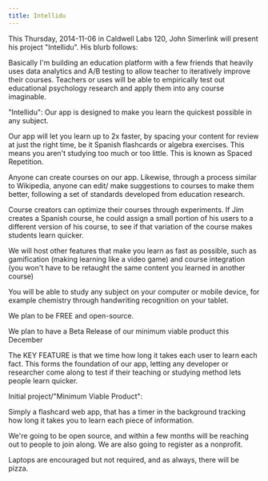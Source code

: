 ```yaml
---
title: Intellidu
---
```

This Thursday, 2014-11-06 in Caldwell Labs 120, John Simerlink will present his project "Intellidu". His blurb follows:

Basically I'm building an education platform with a few friends that heavily uses data analytics and A/B testing to allow teacher to iteratively improve their courses. Teachers or uses will be able to empirically test out educational psychology research and apply them into any course imaginable.

"Intellidu": Our app is designed to make you learn the quickest possible in any subject.

Our app will let you learn up to 2x faster, by spacing your content for review at just the right time, be it Spanish flashcards or algebra exercises. This means you aren't studying too much or too little. This is known as Spaced Repetition.

Anyone can create courses on our app. Likewise, through a process similar to Wikipedia, anyone can edit/ make suggestions to courses to make them better, following a set of standards developed from education research.

Course creators can optimize their courses through experiments. If Jim creates a Spanish course, he could assign a small portion of his users to a different version of his course, to see if that variation of the course makes students learn quicker.

We will host other features that make you learn as fast as possible, such as gamification (making learning like a video game) and course integration (you won't have to be retaught the same content you learned in another course)

You will be able to study any subject on your computer or mobile device, for example chemistry through handwriting recognition on your tablet.

We plan to be FREE and open-source.

We plan to have a Beta Release of our minimum viable product this December

The KEY FEATURE is that we time how long it takes each user to learn each fact. This forms the foundation of our app, letting any developer or researcher come along to test if their teaching or studying method lets people learn quicker.

Initial project/"Minimum Viable Product":

Simply a flashcard web app, that has a timer in the background tracking how long it takes you to learn each piece of information.

We're going to be open source, and within a few months will be reaching out to people to join along. We are also going to register as a nonprofit.

Laptops are encouraged but not required, and as always, there will be pizza.
